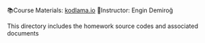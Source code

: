 📚Course Materials: <a href="https://www.kodlama.io/p/yazilim-gelistirici-yetistirme-kampi2">kodlama.io</a>
👤Instructor: Engin Demiroğ
<p>
This directory includes the homework source codes and associated documents
